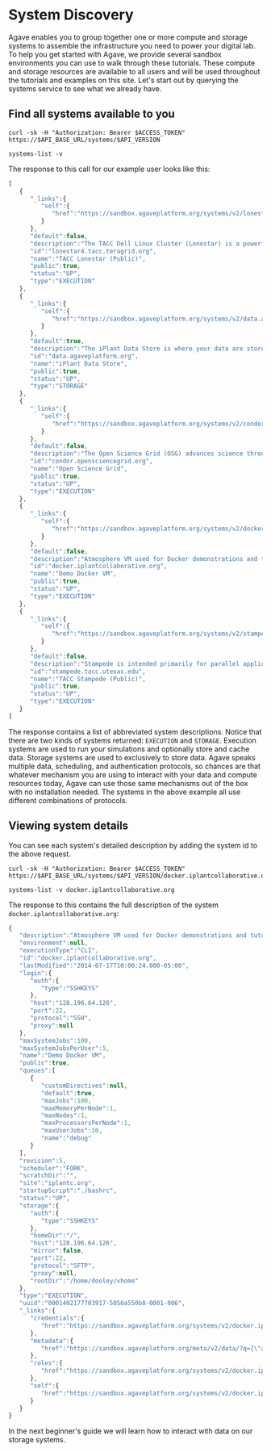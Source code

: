 # System Discovery

Agave enables you to group together one or more compute and storage systems to assemble the infrastructure you need to power your digital lab. To help you get started with Agave, we provide several sandbox environments you can use to walk through these tutorials. These compute and storage resources are available to all users and will be used throughout the tutorials and examples on this site. Let's start out by querying the systems service to see what we already have.

## Find all systems available to you

```shell
curl -sk -H "Authorization: Bearer $ACCESS_TOKEN" https://$API_BASE_URL/systems/$API_VERSION
```

```plaintext
systems-list -v
```

The response to this call for our example user looks like this:

```javascript
[  
   {  
      "_links":{  
         "self":{  
            "href":"https://sandbox.agaveplatform.org/systems/v2/lonestar4.tacc.teragrid.org"
         }
      },
      "default":false,
      "description":"The TACC Dell Linux Cluster (Lonestar) is a powerful, multi-use cyberinfrastructure HPC and remote visualization resource. Lonestar contains 22,656 cores within 1,888 Dell PowerEdgeM610 compute blades (nodes), 16 PowerEdge R610 compute-I/Oserver-nodes, an...",
      "id":"lonestar4.tacc.teragrid.org",
      "name":"TACC Lonestar (Public)",
      "public":true,
      "status":"UP",
      "type":"EXECUTION"
   },
   {  
      "_links":{  
         "self":{  
            "href":"https://sandbox.agaveplatform.org/systems/v2/data.agaveplatform.org"
         }
      },
      "default":true,
      "description":"The iPlant Data Store is where your data are stored. The Data Store is cloud-based and is the central repository from which data is accessed by all of iPlant&#039;s technologies.",
      "id":"data.agaveplatform.org",
      "name":"iPlant Data Store",
      "public":true,
      "status":"UP",
      "type":"STORAGE"
   },
   {  
      "_links":{  
         "self":{  
            "href":"https://sandbox.agaveplatform.org/systems/v2/condor.opensciencegrid.org"
         }
      },
      "default":false,
      "description":"The Open Science Grid (OSG) advances science through open distributed computing. The OSG is a multi-disciplinary partnership to federate local, regional, community and national cyberinfrastructures to meet the needs of research and academic communities at...",
      "id":"condor.opensciencegrid.org",
      "name":"Open Science Grid",
      "public":true,
      "status":"UP",
      "type":"EXECUTION"
   },
   {  
      "_links":{  
         "self":{  
            "href":"https://sandbox.agaveplatform.org/systems/v2/docker.iplantcollaborative.org"
         }
      },
      "default":false,
      "description":"Atmosphere VM used for Docker demonstrations and tutorials.",
      "id":"docker.iplantcollaborative.org",
      "name":"Demo Docker VM",
      "public":true,
      "status":"UP",
      "type":"EXECUTION"
   },
   {  
      "_links":{  
         "self":{  
            "href":"https://sandbox.agaveplatform.org/systems/v2/stampede.tacc.utexas.edu"
         }
      },
      "default":false,
      "description":"Stampede is intended primarily for parallel applications scalable to tens of thousands of cores. Normal batch queues will enable users to run simulations up to 24 hours. Jobs requiring run times and more cores than allowed by the normal queues will be run...",
      "id":"stampede.tacc.utexas.edu",
      "name":"TACC Stampede (Public)",
      "public":true,
      "status":"UP",
      "type":"EXECUTION"
   }
]
```

The response contains a list of abbreviated system descriptions. Notice that there are two kinds of systems returned: <code>EXECUTION</code> and <code>STORAGE</code>. Execution systems are used to run your simulations and optionally store and cache data. Storage systems are used to exclusively to store data. Agave speaks multiple data, scheduling, and authentication protocols, so chances are that whatever mechanism you are using to interact with your data and compute resources today, Agave can use those same mechanisms out of the box with no installation needed. The systems in the above example all use different combinations of protocols.

## Viewing system details  

You can see each system's detailed description by adding the system id to the above request.

```shell
curl -sk -H "Authorization: Bearer $ACCESS_TOKEN" https://$API_BASE_URL/systems/$API_VERSION/docker.iplantcollaborative.org
```


```plaintext
systems-list -v docker.iplantcollaborative.org
```


The response to this contains the full description of the system <code>docker.iplantcollaborative.org</code>:

```javascript
{  
   "description":"Atmosphere VM used for Docker demonstrations and tutorials.",
   "environment":null,
   "executionType":"CLI",
   "id":"docker.iplantcollaborative.org",
   "lastModified":"2014-07-17T10:00:24.000-05:00",
   "login":{  
      "auth":{  
         "type":"SSHKEYS"
      },
      "host":"128.196.64.126",
      "port":22,
      "protocol":"SSH",
      "proxy":null
   },
   "maxSystemJobs":100,
   "maxSystemJobsPerUser":5,
   "name":"Demo Docker VM",
   "public":true,
   "queues":[  
      {  
         "customDirectives":null,
         "default":true,
         "maxJobs":100,
         "maxMemoryPerNode":1,
         "maxNodes":1,
         "maxProcessorsPerNode":1,
         "maxUserJobs":10,
         "name":"debug"
      }
   ],
   "revision":5,
   "scheduler":"FORK",
   "scratchDir":"",
   "site":"iplantc.org",
   "startupScript":"./bashrc",
   "status":"UP",
   "storage":{  
      "auth":{  
         "type":"SSHKEYS"
      },
      "homeDir":"/",
      "host":"128.196.64.126",
      "mirror":false,
      "port":22,
      "protocol":"SFTP",
      "proxy":null,
      "rootDir":"/home/dooley/vhome"
   },
   "type":"EXECUTION",
   "uuid":"0001402177703917-5056a550b8-0001-006",
   "_links":{  
      "credentials":{  
         "href":"https://sandbox.agaveplatform.org/systems/v2/docker.iplantcollaborative.org/credentials"
      },
      "metadata":{  
         "href":"https://sandbox.agaveplatform.org/meta/v2/data/?q={\"associationIds\":\"0001402177703917-5056a550b8-0001-006\"}"
      },
      "roles":{  
         "href":"https://sandbox.agaveplatform.org/systems/v2/docker.iplantcollaborative.org/roles"
      },
      "self":{  
         "href":"https://sandbox.agaveplatform.org/systems/v2/docker.iplantcollaborative.org"
      }
   }
}
```

In the next beginner's guide we will learn how to interact with data on our storage systems.